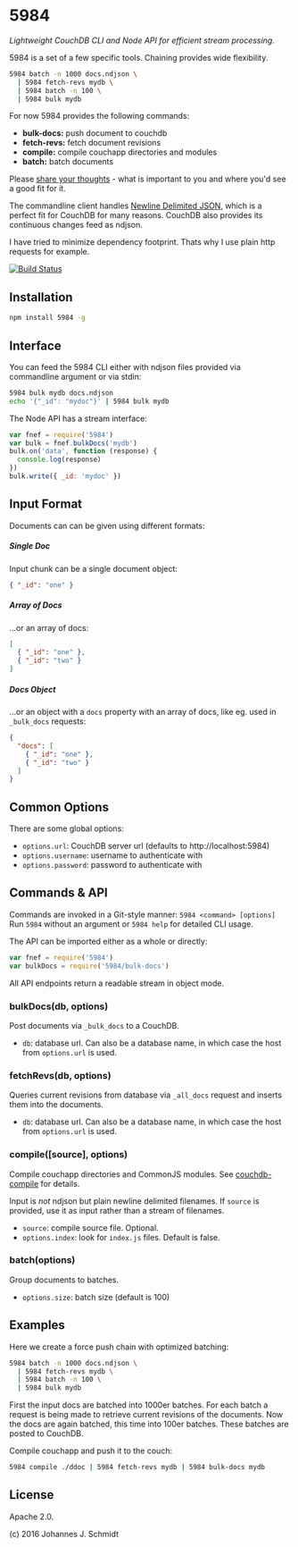 # 5984
_Lightweight CouchDB CLI and Node API for efficient stream processing._

5984 is a set of a few specific tools. Chaining provides wide flexibility.
```sh
5984 batch -n 1000 docs.ndjson \
  | 5984 fetch-revs mydb \
  | 5984 batch -n 100 \
  | 5984 bulk mydb
```

For now 5984 provides the following commands:

* **bulk-docs:** push document to couchdb
* **fetch-revs:** fetch document revisions
* **compile:** compile couchapp directories and modules
* **batch:** batch documents

Please [share your thoughts](https://github.com/jo/5984/issues/new) - what is
important to you and where you'd see a good fit for it.

The commandline client handles [Newline Delimited JSON](http://ndjson.org/),
which is a perfect fit for CouchDB for many reasons. CouchDB also provides its
continuous changes feed as ndjson.

I have tried to minimize dependency footprint. Thats why I use plain http
requests for example.

[![Build Status](https://travis-ci.org/jo/5984.svg?branch=master)](https://travis-ci.org/jo/5984)

## Installation
```sh
npm install 5984 -g
```


## Interface
You can feed the 5984 CLI either with ndjson files provided via commandline
argument or via stdin:
```sh
5984 bulk mydb docs.ndjson
echo '{"_id": "mydoc"}' | 5984 bulk mydb
```

The Node API has a stream interface:
```js
var fnef = require('5984')
var bulk = fnef.bulkDocs('mydb')
bulk.on('data', function (response) {
  console.log(response)
})
bulk.write({ _id: 'mydoc' })
```


## Input Format
Documents can can be given using different formats:

##### Single Doc
Input chunk can be a single document object:
```json
{ "_id": "one" }
```
##### Array of Docs
...or an array of docs:
```json
[
  { "_id": "one" },
  { "_id": "two" }
]
```
##### Docs Object
...or an object with a `docs` property with an array of docs, like eg. used in
`_bulk_docs` requests:
```json
{
  "docs": [
    { "_id": "one" },
    { "_id": "two" }
  ]
}
```


## Common Options
There are some global options:

* `options.url`: CouchDB server url (defaults to http://localhost:5984)
* `options.username`: username to authenticate with
* `options.password`: password to authenticate with


## Commands & API
Commands are invoked in a Git-style manner: `5984 <command> [options]`
Run `5984` without an argument or `5984 help` for detailed CLI usage.

The API can be imported either as a whole or directly:
```js
var fnef = require('5984')
var bulkDocs = require('5984/bulk-docs')
```

All API endpoints return a readable stream in object mode.

### bulkDocs(db, options)
Post documents via `_bulk_docs` to a CouchDB.

* `db`: database url. Can also be a database name, in which case the host from `options.url` is used.


### fetchRevs(db, options)
Queries current revisions from database via `_all_docs` request and inserts them
into the documents.

* `db`: database url. Can also be a database name, in which case the host from `options.url` is used.


### compile([source], options)
Compile couchapp directories and CommonJS modules. See
[couchdb-compile](https://github.com/jo/couchdb-compile) for details.

Input is *not* ndjson but plain newline delimited filenames. 
If `source` is provided, use it as input rather than a stream of filenames.

* `source`: compile source file. Optional.
* `options.index`: look for `index.js` files. Default is false.


### batch(options)
Group documents to batches.

* `options.size`: batch size (default is 100)


## Examples
Here we create a force push chain with optimized batching: 
```sh
5984 batch -n 1000 docs.ndjson \
  | 5984 fetch-revs mydb \
  | 5984 batch -n 100 \
  | 5984 bulk mydb
```
First the input docs are batched into 1000er batches. For each batch a request
is being made to retrieve current revisions of the documents. Now the docs are
again batched, this time into 100er batches. These batches are posted to
CouchDB.

Compile couchapp and push it to the couch:
```sh
5984 compile ./ddoc | 5984 fetch-revs mydb | 5984 bulk-docs mydb
```


## License
Apache 2.0.

(c) 2016 Johannes J. Schmidt
